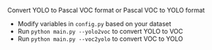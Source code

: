 Convert YOLO to Pascal VOC format or Pascal VOC to YOLO format 


* Modify variables in `config.py` based on your dataset
* Run `python main.py --yolo2voc` to convert YOLO to VOC
* Run `python main.py --voc2yolo` to convert VOC to YOLO